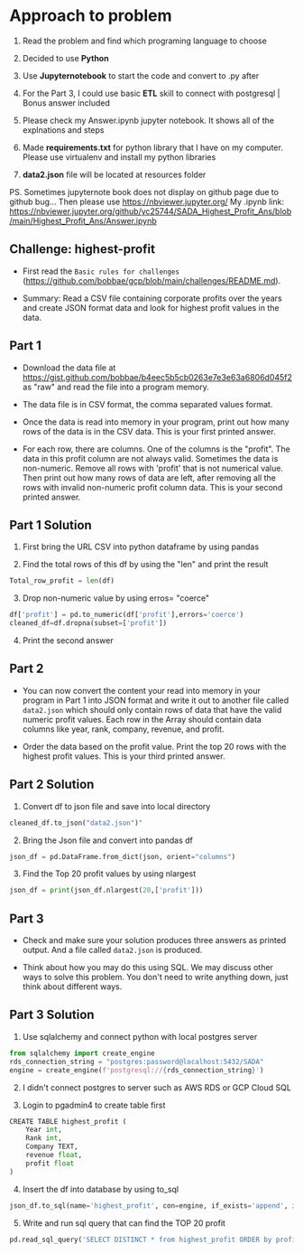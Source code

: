 # Approach to problem

1. Read the problem and find which programing language to choose

2. Decided to use **Python**

3. Use **Jupyternotebook** to start the code and convert to .py after

4. For the Part 3, I could use basic **ETL** skill to connect with postgresql | Bonus answer included

5. Please check my Answer.ipynb jupyter notebook. It shows all of the explnations and steps

6. Made **requirements.txt** for python library that I have on my computer. Please use virtualenv and install my python libraries

7. **data2.json** file will be located at resources folder

PS. Sometimes jupyternote book does not display on github page due to github bug...
Then please use https://nbviewer.jupyter.org/
My .ipynb link: https://nbviewer.jupyter.org/github/yc25744/SADA_Highest_Profit_Ans/blob/main/Highest_Profit_Ans/Answer.ipynb


## Challenge: highest-profit

* First read the `Basic rules for challenges` (https://github.com/bobbae/gcp/blob/main/challenges/README.md).

* Summary: Read a CSV file containing corporate profits over the years and create JSON format data and look for highest profit values in the data.

## Part 1

* Download the data file at https://gist.github.com/bobbae/b4eec5b5cb0263e7e3e63a6806d045f2 as "raw" and read the file into a program memory.  

* The data file is in CSV format, the
comma separated values format.  

* Once the data is read into memory in your program, print out how many rows of the data is in the CSV data. This is your first printed answer.

* For each row, there are columns.  One of the columns is the "profit".  The data in this profit column
are not always valid.  Sometimes the data is non-numeric.  Remove all rows with 'profit' that is not numerical value. Then
print out how many rows of data are left, after removing all the rows with invalid non-numeric profit column data.  This is your second printed answer.

## Part 1 Solution

1. First bring the URL CSV into python dataframe by using pandas

2. Find the total rows of this df by using the "len" and print the result

```python
Total_row_profit = len(df)
```

3. Drop non-numeric value by using erros= "coerce" 

```python
df['profit'] = pd.to_numeric(df['profit'],errors='coerce')
cleaned_df=df.dropna(subset=['profit'])
```
4. Print the second answer

## Part 2

* You can now convert the content your read into memory in your program in Part 1 into JSON format and write it out to another file called `data2.json` which should only contain rows of data that have the valid numeric profit values. Each row in the Array should contain data columns like year, rank, company, revenue, and profit.

* Order the data based on the profit value.  Print the top 20 rows with the highest profit values. This is your third printed answer.

## Part 2 Solution

1. Convert df to json file and save into local directory

```python
cleaned_df.to_json("data2.json")"
```

2. Bring the Json file and convert into pandas df

```python
json_df = pd.DataFrame.from_dict(json, orient="columns")
```

3. Find the Top 20 profit values by using nlargest

```python
json_df = print(json_df.nlargest(20,['profit']))
```

## Part 3

* Check and make sure your solution produces three answers as printed output. And a file called `data2.json` is produced.

* Think about how you may do this using SQL.  We may discuss other ways to solve this problem.  You don't need to write anything down, just think about different ways.

## Part 3 Solution

1. Use sqlalchemy and connect python with local postgres server

```python
from sqlalchemy import create_engine
rds_connection_string = "postgres:password@localhost:5432/SADA"
engine = create_engine(f'postgresql://{rds_connection_string}')
```

2. I didn't connect postgres to server such as AWS RDS or GCP Cloud SQL

3. Login to pgadmin4 to create table first

```python
CREATE TABLE highest_profit (
	Year int,
	Rank int,
	Company TEXT,
	revenue float,
	profit float
)
```
4. Insert the df into database by using to_sql

```python
json_df.to_sql(name='highest_profit', con=engine, if_exists='append', index=False)
```

5. Write and run sql query that can find the TOP 20 profit

```python
pd.read_sql_query('SELECT DISTINCT * from highest_profit ORDER by profit DESC LIMIT 20', con=engine)
```
